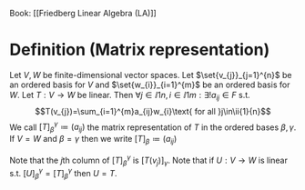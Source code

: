 Book: [[Friedberg Linear Algebra (LA)]]
# Definition (Matrix representation)
Let $V,W$ be finite-dimensional vector spaces.
Let $\set{v_{j}}_{j=1}^{n}$ be an ordered basis for $V$ and $\set{w_{i}}_{i=1}^{m}$ be an ordered basis for $W$.
Let $T:V\to W$ be linear.
Then $\forall j\in\ii{1}{n},i\in\ii{1}{m}:\exists!a_{ij}\in F$ s.t. $$T(v_{j})=\sum_{i=1}^{m}a_{ij}w_{i}\text{ for all }j\in\ii{1}{n}$$
We call $[T]_{\beta}^{\gamma}\coloneqq(a_{ij})$ the matrix representation of $T$ in the ordered bases $\beta,\gamma$.
If $V=W$ and $\beta=\gamma$ then we write $[T]_{\beta}\coloneqq(a_{ij})$

Note that the $j$th column of $[T]_{\beta}^{\gamma}$ is $[T(v_{j})]_{\gamma}$.
Note that if $U:V\to W$ is linear s.t. $[U]_{\beta}^{\gamma}=[T]_{\beta}^{\gamma}$ then $U=T$.